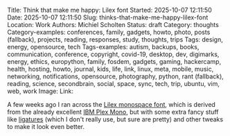 Title: Think that make me happy: Lilex font
Started: 2025-10-07 12:11:50
Date: 2025-10-07 12:11:50
Slug: thinks-that-make-me-happy-lilex-font
Location: Work
Authors: Michiel Scholten
Status: draft
Category: thoughts
Category-examples: conferences, family, gadgets, howto, photo, posts (fallback), projects, reading, responses, study, thoughts, trips
Tags: design, energy, opensource, tech
Tags-examples: autism, backups, books, communication, conference, copyright, covid-19, desktop, dev, digimarks, energy, ethics, europython, family, fosdem, gadgets, gaming, hackercamp, health, hosting, howto, journal, kids, life, link, linux, meta, mobile, music, networking, notifications, opensource, photography, python, rant (fallback), reading, science, secondbrain, social, space, sync, tech, trip, ubuntu, vim, web, work
Image: 
Link: 

A few weeks ago I ran across the [Lilex monospace font](https://lilex.myrt.co/), which is derived from the already excellent [IBM Plex Mono](https://github.com/IBM/plex), but with some extra fancy stuff like [ligatures]() (which I don't really use, but sure are pretty) and other tweaks to make it look even better.


<!-- -- Cheat-sheet ------

[books page]({filename}../pages/books.md)
[hello post]({filename}../posts/hello.md)
[![Linked image](https://dammit.nl/images/content/example.png)](https://dammit.nl/images/content/example.png)
[![Linked gallery image](https://shuttereye.org/images/70/707272f27b6b7a68_2000-2000.jpg)](https://shuttereye.org/gallery/subgallery/IMG_example.jpg/view/)
-->
